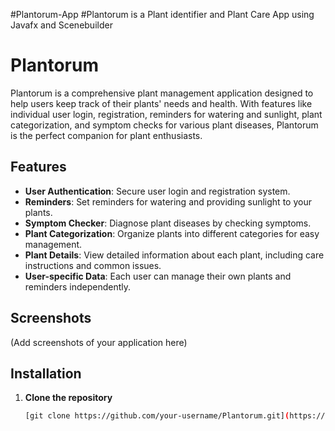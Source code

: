 #Plantorum-App
#Plantorum is a Plant identifier and Plant Care App using Javafx and Scenebuilder

# Plantorum

Plantorum is a comprehensive plant management application designed to help users keep track of their plants' needs and health. With features like individual user login, registration, reminders for watering and sunlight, plant categorization, and symptom checks for various plant diseases, Plantorum is the perfect companion for plant enthusiasts.

## Features

- **User Authentication**: Secure user login and registration system.
- **Reminders**: Set reminders for watering and providing sunlight to your plants.
- **Symptom Checker**: Diagnose plant diseases by checking symptoms.
- **Plant Categorization**: Organize plants into different categories for easy management.
- **Plant Details**: View detailed information about each plant, including care instructions and common issues.
- **User-specific Data**: Each user can manage their own plants and reminders independently.

## Screenshots

(Add screenshots of your application here)

## Installation

1. **Clone the repository**
   ```bash
   [git clone https://github.com/your-username/Plantorum.git](https://github.com/Meftahul-Anu13/Plantorum_App_JavaProject.git)
